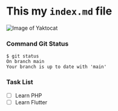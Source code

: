 # This my `index.md` file
![Image of Yaktocat](https://octodex.github.com/images/yaktocat.png)

### Command Git Status
```
$ git status
On branch main
Your branch is up to date with 'main'
```

### Task List
- [ ] Learn PHP
- [ ] Learn Flutter
